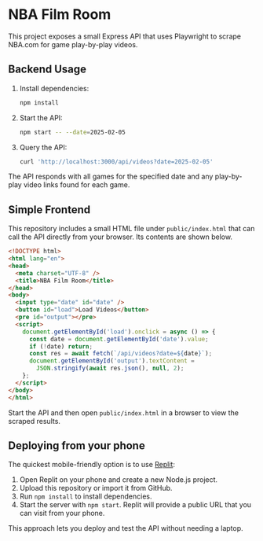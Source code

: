 # NBA Film Room

This project exposes a small Express API that uses Playwright to scrape NBA.com for game play-by-play videos.

## Backend Usage

1. Install dependencies:
   ```bash
   npm install
   ```
2. Start the API:
   ```bash
   npm start -- --date=2025-02-05
   ```
3. Query the API:
   ```bash
   curl 'http://localhost:3000/api/videos?date=2025-02-05'
   ```

The API responds with all games for the specified date and any play-by-play video links found for each game.

## Simple Frontend

This repository includes a small HTML file under `public/index.html` that can call the API directly from your browser. Its contents are shown below.

```html
<!DOCTYPE html>
<html lang="en">
<head>
  <meta charset="UTF-8" />
  <title>NBA Film Room</title>
</head>
<body>
  <input type="date" id="date" />
  <button id="load">Load Videos</button>
  <pre id="output"></pre>
  <script>
    document.getElementById('load').onclick = async () => {
      const date = document.getElementById('date').value;
      if (!date) return;
      const res = await fetch(`/api/videos?date=${date}`);
      document.getElementById('output').textContent =
        JSON.stringify(await res.json(), null, 2);
    };
  </script>
</body>
</html>
```

Start the API and then open `public/index.html` in a browser to view the scraped results.

## Deploying from your phone

The quickest mobile-friendly option is to use [Replit](https://replit.com/):

1. Open Replit on your phone and create a new Node.js project.
2. Upload this repository or import it from GitHub.
3. Run `npm install` to install dependencies.
4. Start the server with `npm start`. Replit will provide a public URL that you can visit from your phone.

This approach lets you deploy and test the API without needing a laptop.
